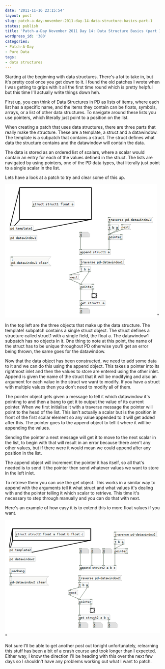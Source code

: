 ```yaml
---
date: '2011-11-16 23:15:54'
layout: post
slug: patch-a-day-november-2011-day-14-data-structure-basics-part-1
status: publish
title: 'Patch-a-Day November 2011 Day 14: Data Structure Basics (part 1)'
wordpress_id: '380'
categories:
- Patch-A-Day
- Pure Data
tags:
- data structures
---
```


Starting at the beginning with data structures. There's a lot to take in, but it's pretty cool once you get down to it. I found the old patches I wrote when I was getting to grips with it all the first time round which is pretty helpful but this time I'll actually write things down heh.

First up, you can think of Data Structures in PD as lists of items, where each list has a specific name, and the items they contain can be floats, symbols, arrays, or a list of other data structures. To navigate around these lists you use pointers, which literally just point to a position on the list.

When creating a patch that uses data structures, there are three parts that really make the structure. These are a template, a struct and a datawindow. The template is a subpatch that contains a struct. The struct defines what data the structure contains and the datawindow will contain the data.

The data is stored as an ordered list of scalars, where a scalar would contain an entry for each of the values defined in the struct. The lists are navigated by using pointers, one of the PD data types, that literally just point to a single scalar in the list.

Lets have a look at a patch to try and clear some of this up.

![Basic data structure](/a/2011-11-16-patch-a-day-november-2011-day-14-data-structure-basics-part-1/basic-structure1.png)"

In the top left are the three objects that make up the data structure. The template1 subpatch contains a single struct object. The struct defines a structure called struct1 with a single field, the float a. The datawindow1 subpatch has no objects in it. One thing to note at this point, the name of the struct has to be unique throughout PD otherwise you'll get an error being thrown, the same goes for the datawindow.

Now that the data object has been constructed, we need to add some data to it and we can do this using the append object. This takes a pointer into its rightmost inlet and then the values to store are entered using the other inlet. Append is given the name of the struct that it will be modifying and also an argument for each value in the struct we want to modify. If you have a struct with multiple values then you don't need to modify all of them.

The pointer object gets given a message to tell it which datawindow it's pointing to and then a bang to get it to output the value of its current pointer. When we first initialise it with a traverse message the pointer will point to the head of the list. This isn't actually a scalar but is the position in front of the first scalar element so any value appended to it will get added after this. The pointer goes to the append object to tell it where it will be appending the values.

Sending the pointer a next message will get it to move to the next scalar in the list, to begin with that will result in an error because there aren't any other values, but if there were it would mean we could append after any position in the list.

The append object will increment the pointer it has itself, so all that's needed is to send it the pointer then send whatever values we want to store in the left inlet.

To retrieve them you can use the get object. This works in a similar way to append with the arguments tell it what struct and what values it's dealing with and the pointer telling it which scalar to retrieve. This time it's necessary to step through manually and you can do that with next.

Here's an example of how easy it is to extend this to more float values if you want.

![Data structure with multiple values](/a/2011-11-16-patch-a-day-november-2011-day-14-data-structure-basics-part-1/multiple-values.png)"

Not sure I'll be able to get another post out tonight unfortunately, relearning this stuff has been a bit of a crash course and took longer than I expected. Either way, I know the direction I'll be heading with this over the next few days so I shouldn't have any problems working out what I want to patch.
